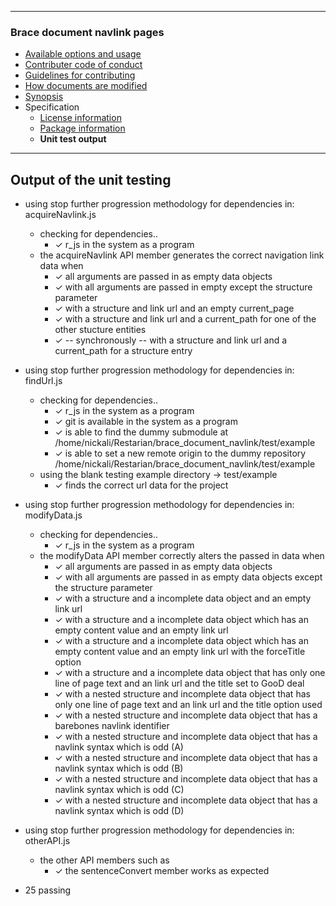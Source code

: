 

---
### Brace document navlink pages
* [Available options and usage](https://github.com/restarian/brace_document_navlink/blob/master/docs/available_options_and_usage.md)
* [Contributer code of conduct](https://github.com/restarian/brace_document_navlink/blob/master/docs/contributer_code_of_conduct.md)
* [Guidelines for contributing](https://github.com/restarian/brace_document_navlink/blob/master/docs/guidelines_for_contributing.md)
* [How documents are modified](https://github.com/restarian/brace_document_navlink/blob/master/docs/how_documents_are_modified.md)
* [Synopsis](https://github.com/restarian/brace_document_navlink/blob/master/docs/synopsis.md)
* Specification
  * [License information](https://github.com/restarian/brace_document_navlink/blob/master/docs/specification/license_information.md)
  * [Package information](https://github.com/restarian/brace_document_navlink/blob/master/docs/specification/package_information.md)
  * **Unit test output**

---
## Output of the unit testing

  * using stop further progression methodology for dependencies in: acquireNavlink.js
    * checking for dependencies..
      * ✓ r_js in the system as a program
    * the acquireNavlink API member generates the correct navigation link data when
      * ✓ all arguments are passed in as empty data objects
      * ✓ with all arguments are passed in empty except the structure parameter
      * ✓ with a structure and link url and an empty current_page
      * ✓ with a structure and link url and a current_path for one of the other stucture entities
      * ✓ -- synchronously -- with a structure and link url and a current_path for a structure entry

  * using stop further progression methodology for dependencies in: findUrl.js
    * checking for dependencies..
      * ✓ r_js in the system as a program
      * ✓ git is available in the system as a program
      * ✓ is able to find the dummy submodule at /home/nickali/Restarian/brace_document_navlink/test/example
      * ✓ is able to set a new remote origin to the dummy repository /home/nickali/Restarian/brace_document_navlink/test/example
    * using the blank testing example directory -> test/example
      * ✓ finds the correct url data for the project

  * using stop further progression methodology for dependencies in: modifyData.js
    * checking for dependencies..
      * ✓ r_js in the system as a program
    * the modifyData API member correctly alters the passed in data when
      * ✓ all arguments are passed in as empty data objects
      * ✓ with all arguments are passed in as empty data objects except the structure parameter
      * ✓ with a structure and a incomplete data object and an empty link url
      * ✓ with a structure and a incomplete data object which has an empty content value and an empty link url
      * ✓ with a structure and a incomplete data object which has an empty content value and an empty link url with the forceTitle option
      * ✓ with a structure and a incomplete data object that has only one line of page text and an link url and the title set to GooD deal
      * ✓ with a nested structure and incomplete data object that has only one line of page text and an link url and the title option used
      * ✓ with a nested structure and incomplete data object that has a barebones navlink identifier
      * ✓ with a nested structure and incomplete data object that has a navlink syntax which is odd (A)
      * ✓ with a nested structure and incomplete data object that has a navlink syntax which is odd (B)
      * ✓ with a nested structure and incomplete data object that has a navlink syntax which is odd (C)
      * ✓ with a nested structure and incomplete data object that has a navlink syntax which is odd (D)

  * using stop further progression methodology for dependencies in: otherAPI.js
    * the other API members such as
      * ✓ the sentenceConvert member works as expected

  * 25 passing

